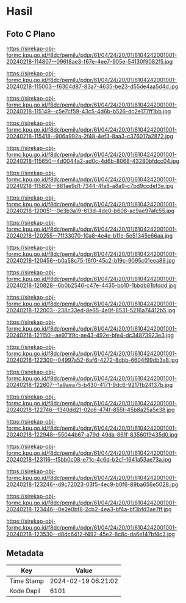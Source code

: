 # Hasil

## Foto C Plano

https://sirekap-obj-formc.kpu.go.id/f8dc/pemilu/pdpr/61/04/24/20/01/6104242001001-20240218-114807--096f8ae3-f67e-4ee7-905e-54130f9082f5.jpg

https://sirekap-obj-formc.kpu.go.id/f8dc/pemilu/pdpr/61/04/24/20/01/6104242001001-20240218-115003--f6304d87-83a7-4635-be23-d55de4aa5d4d.jpg

https://sirekap-obj-formc.kpu.go.id/f8dc/pemilu/pdpr/61/04/24/20/01/6104242001001-20240218-115149--c5e7cf59-43c5-4d6b-b526-dc2e177ff1bb.jpg

https://sirekap-obj-formc.kpu.go.id/f8dc/pemilu/pdpr/61/04/24/20/01/6104242001001-20240218-115418--906a992a-2f48-4ef3-8aa3-c376017a2872.jpg

https://sirekap-obj-formc.kpu.go.id/f8dc/pemilu/pdpr/61/04/24/20/01/6104242001001-20240218-115650--4d0044a2-ad0c-4d6b-8068-43280bfdcc04.jpg

https://sirekap-obj-formc.kpu.go.id/f8dc/pemilu/pdpr/61/04/24/20/01/6104242001001-20240218-115826--861ae9d1-7344-4fa8-a8a9-c7bd9ccdef3e.jpg

https://sirekap-obj-formc.kpu.go.id/f8dc/pemilu/pdpr/61/04/24/20/01/6104242001001-20240218-120051--0e3b3a19-613d-4de0-b608-ac9ae97afc55.jpg

https://sirekap-obj-formc.kpu.go.id/f8dc/pemilu/pdpr/61/04/24/20/01/6104242001001-20240218-120255--7f133070-10a8-4e4e-b11e-5e51345e66aa.jpg

https://sirekap-obj-formc.kpu.go.id/f8dc/pemilu/pdpr/61/04/24/20/01/6104242001001-20240218-120456--b0a58c75-f6f0-45c2-b19c-9095c01eea89.jpg

https://sirekap-obj-formc.kpu.go.id/f8dc/pemilu/pdpr/61/04/24/20/01/6104242001001-20240218-120828--6b0b2546-c47e-4435-bb10-1bbdb81bfddd.jpg

https://sirekap-obj-formc.kpu.go.id/f8dc/pemilu/pdpr/61/04/24/20/01/6104242001001-20240218-122003--238c33ed-8e65-4e0f-8531-5216a74412b5.jpg

https://sirekap-obj-formc.kpu.go.id/f8dc/pemilu/pdpr/61/04/24/20/01/6104242001001-20240218-121150--ae971f9c-ae43-492e-bfe4-dc34873923e3.jpg

https://sirekap-obj-formc.kpu.go.id/f8dc/pemilu/pdpr/61/04/24/20/01/6104242001001-20240218-122300--04997a52-6af6-4272-8dbb-6604f99db3a8.jpg

https://sirekap-obj-formc.kpu.go.id/f8dc/pemilu/pdpr/61/04/24/20/01/6104242001001-20240218-122607--1a9aea75-b430-4171-9dc6-9217fb24137b.jpg

https://sirekap-obj-formc.kpu.go.id/f8dc/pemilu/pdpr/61/04/24/20/01/6104242001001-20240218-122746--f340dd21-02c6-474f-855f-45b8a25a5e38.jpg

https://sirekap-obj-formc.kpu.go.id/f8dc/pemilu/pdpr/61/04/24/20/01/6104242001001-20240218-122948--55044b67-a79d-49da-861f-83560f9435d0.jpg

https://sirekap-obj-formc.kpu.go.id/f8dc/pemilu/pdpr/61/04/24/20/01/6104242001001-20240218-123116--f5bb0c08-e71c-4c6d-b2c1-1641a53ae73a.jpg

https://sirekap-obj-formc.kpu.go.id/f8dc/pemilu/pdpr/61/04/24/20/01/6104242001001-20240218-123246--d9c72023-03f5-4ec9-b0f6-89ba656e5028.jpg

https://sirekap-obj-formc.kpu.go.id/f8dc/pemilu/pdpr/61/04/24/20/01/6104242001001-20240218-123446--0e2e0bf8-2cb2-4ea3-bf4a-bf3bfd3ae7ff.jpg

https://sirekap-obj-formc.kpu.go.id/f8dc/pemilu/pdpr/61/04/24/20/01/6104242001001-20240218-123530--d8dc6412-f492-45e2-8c8c-da6e147bf4c3.jpg


## Metadata

| Key        | Value               |
| ---------- | ------------------- |
| Time Stamp | 2024-02-19 06:21:02 |
| Kode Dapil | 6101                |



